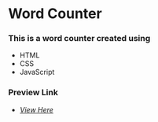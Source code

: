 # **Word Counter**

### This is a word counter created using

- HTML
- CSS
- JavaScript


### Preview Link

- *[View Here](https://ayaskanta-dev.github.io/word-counter/)*
